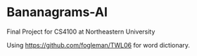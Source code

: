 # Bananagrams-AI
Final Project for CS4100 at Northeastern University

Using https://github.com/fogleman/TWL06 for word dictionary.
